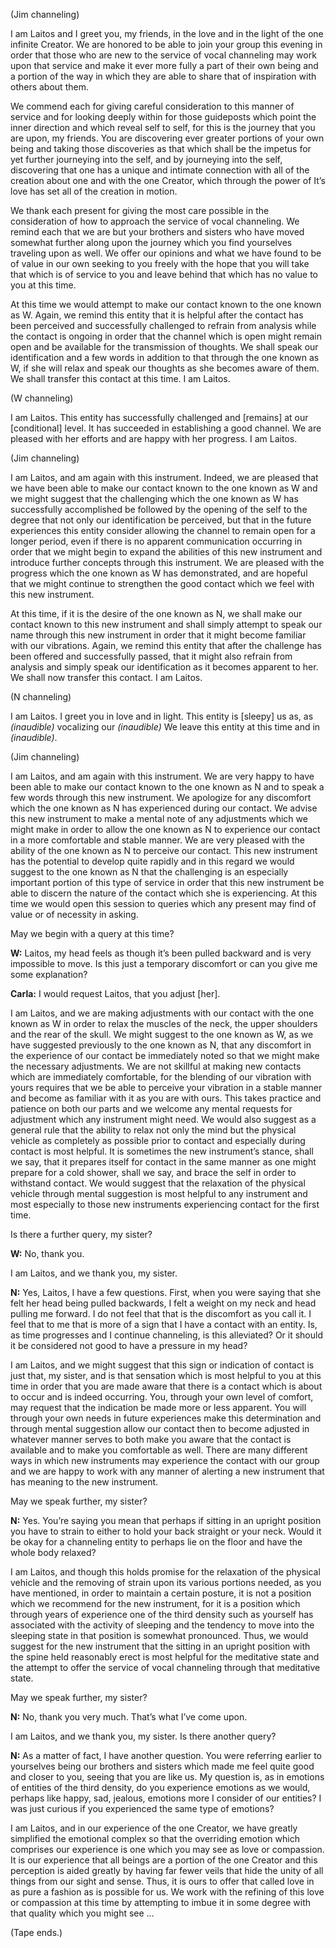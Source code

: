 <p class="channel-type">(Jim channeling)</p>
<p>I am Laitos and I greet you, my friends, in the love and in the light of the one infinite Creator. We are honored to be able to join your group this evening in order that those who are new to the service of vocal channeling may work upon that service and make it ever more fully a part of their own being and a portion of the way in which they are able to share that of inspiration with others about them.</p>
<p>We commend each for giving careful consideration to this manner of service and for looking deeply within for those guideposts which point the inner direction and which reveal self to self, for this is the journey that you are upon, my friends. You are discovering ever greater portions of your own being and taking those discoveries as that which shall be the impetus for yet further journeying into the self, and by journeying into the self, discovering that one has a unique and intimate connection with all of the creation about one and with the one Creator, which through the power of It’s love has set all of the creation in motion.</p>
<p>We thank each present for giving the most care possible in the consideration of how to approach the service of vocal channeling. We remind each that we are but your brothers and sisters who have moved somewhat further along upon the journey which you find yourselves traveling upon as well. We offer our opinions and what we have found to be of value in our own seeking to you freely with the hope that you will take that which is of service to you and leave behind that which has no value to you at this time.</p>
<p>At this time we would attempt to make our contact known to the one known as W. Again, we remind this entity that it is helpful after the contact has been perceived and successfully challenged to refrain from analysis while the contact is ongoing in order that the channel which is open might remain open and be available for the transmission of thoughts. We shall speak our identification and a few words in addition to that through the one known as W, if she will relax and speak our thoughts as she becomes aware of them. We shall transfer this contact at this time. I am Laitos.</p>
<p class="channel-type">(W channeling)</p>
<p>I am Laitos. This entity has successfully challenged and [remains] at our [conditional] level. It has succeeded in establishing a good channel. We are pleased with her efforts and are happy with her progress. I am Laitos.</p>
<p class="channel-type">(Jim channeling)</p>
<p>I am Laitos, and am again with this instrument. Indeed, we are pleased that we have been able to make our contact known to the one known as W and we might suggest that the challenging which the one known as W has successfully accomplished be followed by the opening of the self to the degree that not only our identification be perceived, but that in the future experiences this entity consider allowing the channel to remain open for a longer period, even if there is no apparent communication occurring in order that we might begin to expand the abilities of this new instrument and introduce further concepts through this instrument. We are pleased with the progress which the one known as W has demonstrated, and are hopeful that we might continue to strengthen the good contact which we feel with this new instrument.</p>
<p>At this time, if it is the desire of the one known as N, we shall make our contact known to this new instrument and shall simply attempt to speak our name through this new instrument in order that it might become familiar with our vibrations. Again, we remind this entity that after the challenge has been offered and successfully passed, that it might also refrain from analysis and simply speak our identification as it becomes apparent to her. We shall now transfer this contact. I am Laitos.</p>
<p class="channel-type">(N channeling)</p>
<p>I am Laitos. I greet you in love and in light. This entity is [sleepy] us as, as <em>(inaudible)</em> vocalizing our <em>(inaudible)</em> We leave this entity at this time and in <em>(inaudible)</em>.</p>
<p class="channel-type">(Jim channeling)</p>
<p>I am Laitos, and am again with this instrument. We are very happy to have been able to make our contact known to the one known as N and to speak a few words through this new instrument. We apologize for any discomfort which the one known as N has experienced during our contact. We advise this new instrument to make a mental note of any adjustments which we might make in order to allow the one known as N to experience our contact in a more comfortable and stable manner. We are very pleased with the ability of the one known as N to perceive our contact. This new instrument has the potential to develop quite rapidly and in this regard we would suggest to the one known as N that the challenging is an especially important portion of this type of service in order that this new instrument be able to discern the nature of the contact which she is experiencing. At this time we would open this session to queries which any present may find of value or of necessity in asking.</p>
<p>May we begin with a query at this time?</p>
<p><strong>W:</strong> Laitos, my head feels as though it’s been pulled backward and is very impossible to move. Is this just a temporary discomfort or can you give me some explanation?</p>
<p><strong>Carla:</strong> I would request Laitos, that you adjust [her].</p>
<p>I am Laitos, and we are making adjustments with our contact with the one known as W in order to relax the muscles of the neck, the upper shoulders and the rear of the skull. We might suggest to the one known as W, as we have suggested previously to the one known as N, that any discomfort in the experience of our contact be immediately noted so that we might make the necessary adjustments. We are not skillful at making new contacts which are immediately comfortable, for the blending of our vibration with yours requires that we be able to perceive your vibration in a stable manner and become as familiar with it as you are with ours. This takes practice and patience on both our parts and we welcome any mental requests for adjustment which any instrument might need. We would also suggest as a general rule that the ability to relax not only the mind but the physical vehicle as completely as possible prior to contact and especially during contact is most helpful. It is sometimes the new instrument’s stance, shall we say, that it prepares itself for contact in the same manner as one might prepare for a cold shower, shall we say, and brace the self in order to withstand contact. We would suggest that the relaxation of the physical vehicle through mental suggestion is most helpful to any instrument and most especially to those new instruments experiencing contact for the first time.</p>
<p>Is there a further query, my sister?</p>
<p><strong>W:</strong> No, thank you.</p>
<p>I am Laitos, and we thank you, my sister.</p>
<p><strong>N:</strong> Yes, Laitos, I have a few questions. First, when you were saying that she felt her head being pulled backwards, I felt a weight on my neck and head pulling me forward. I do not feel that that is the discomfort as you call it. I feel that to me that is more of a sign that I have a contact with an entity. Is, as time progresses and I continue channeling, is this alleviated? Or it should it be considered not good to have a pressure in my head?</p>
<p>I am Laitos, and we might suggest that this sign or indication of contact is just that, my sister, and is that sensation which is most helpful to you at this time in order that you are made aware that there is a contact which is about to occur and is indeed occurring. You, through your own level of comfort, may request that the indication be made more or less apparent. You will through your own needs in future experiences make this determination and through mental suggestion allow our contact then to become adjusted in whatever manner serves to both make you aware that the contact is available and to make you comfortable as well. There are many different ways in which new instruments may experience the contact with our group and we are happy to work with any manner of alerting a new instrument that has meaning to the new instrument.</p>
<p>May we speak further, my sister?</p>
<p><strong>N:</strong> Yes. You’re saying you mean that perhaps if sitting in an upright position you have to strain to either to hold your back straight or your neck. Would it be okay for a channeling entity to perhaps lie on the floor and have the whole body relaxed?</p>
<p>I am Laitos, and though this holds promise for the relaxation of the physical vehicle and the removing of strain upon its various portions needed, as you have mentioned, in order to maintain a certain posture, it is not a position which we recommend for the new instrument, for it is a position which through years of experience one of the third density such as yourself has associated with the activity of sleeping and the tendency to move into the sleeping state in that position is somewhat pronounced. Thus, we would suggest for the new instrument that the sitting in an upright position with the spine held reasonably erect is most helpful for the meditative state and the attempt to offer the service of vocal channeling through that meditative state.</p>
<p>May we speak further, my sister?</p>
<p><strong>N:</strong> No, thank you very much. That’s what I’ve come upon.</p>
<p>I am Laitos, and we thank you, my sister. Is there another query?</p>
<p><strong>N:</strong> As a matter of fact, I have another question. You were referring earlier to yourselves being our brothers and sisters which made me feel quite good and closer to you, seeing that you are like us. My question is, as in emotions of entities of the third density, do you experience emotions as we would, perhaps like happy, sad, jealous, emotions more I consider of our entities? I was just curious if you experienced the same type of emotions?</p>
<p>I am Laitos, and in our experience of the one Creator, we have greatly simplified the emotional complex so that the overriding emotion which comprises our experience is one which you may see as love or compassion. It is our experience that all beings are a portion of the one Creator and this perception is aided greatly by having far fewer veils that hide the unity of all things from our sight and sense. Thus, it is ours to offer that called love in as pure a fashion as is possible for us. We work with the refining of this love or compassion at this time by attempting to imbue it in some degree with that quality which you might see …</p>
<p class="comment">(Tape ends.)</p>